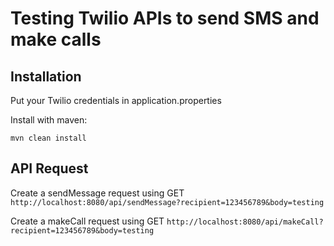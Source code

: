 # Testing Twilio APIs to send SMS and make calls

## Installation
Put your Twilio credentials in application.properties

Install with maven:

`mvn clean install`

## API Request
Create a sendMessage request using GET
`http://localhost:8080/api/sendMessage?recipient=123456789&body=testing`

Create a makeCall request using GET
`http://localhost:8080/api/makeCall?recipient=123456789&body=testing`